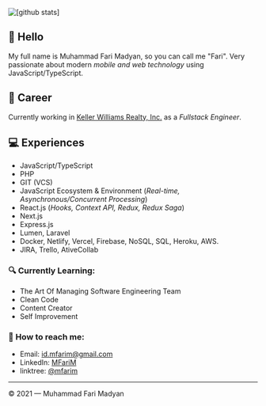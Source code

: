 ![[github stats]](https://github-readme-stats.vercel.app/api?username=MuhammadFariMadyan&show_icons=true&title_color=2e2e2e&hide=issues&count_private=true&theme=default)
## 👋 Hello
My full name is Muhammad Fari Madyan, so you can call me "Fari". Very passionate about modern *mobile and web technology* using JavaScript/TypeScript.
## 💼 Career
Currently working in [Keller Williams Realty, Inc.](https://www.linkedin.com/company/keller-williams-realty-inc/mycompany/) as a *Fullstack Engineer*.

## 💻 Experiences
- JavaScript/TypeScript
- PHP
- GIT (VCS)
- JavaScript Ecosystem & Environment (*Real-time, Asynchronous/Concurrent Processing*)
- React.js (*Hooks, Context API, Redux, Redux Saga*)
- Next.js
- Express.js
- Lumen, Laravel
- Docker, Netlify, Vercel, Firebase, NoSQL, SQL, Heroku, AWS.
- JIRA, Trello, AtiveCollab
### 🔍 Currently Learning:
- The Art Of Managing Software Engineering Team
- Clean Code
- Content Creator
- Self Improvement
### 🚀 How to reach me:
- Email: [id.mfarim@gmail.com](id.mfarim@gmail.com)
- LinkedIn: [MFariM](https://www.linkedin.com/in/mfarim)
- linktree: [@mfarim](https://linktr.ee/farimadyan)

---

© 2021 — Muhammad Fari Madyan